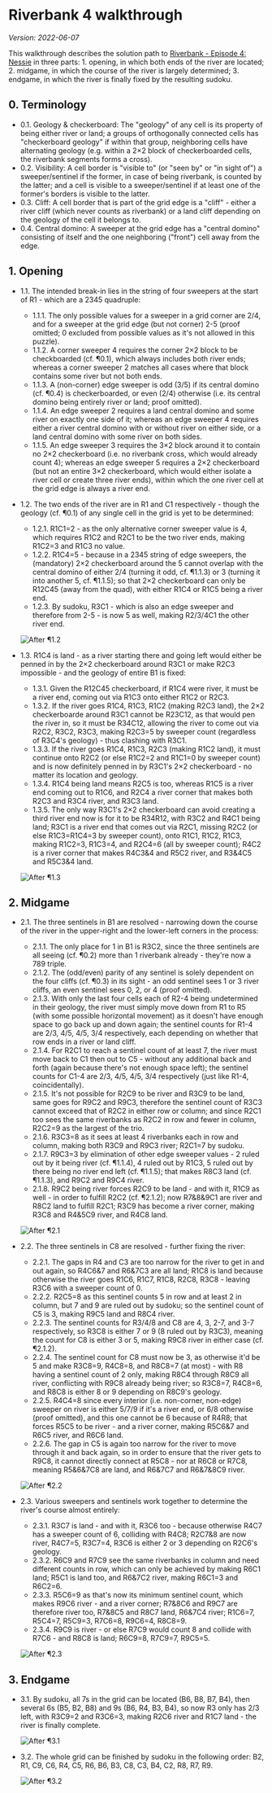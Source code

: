 # Riverbank 4 walkthrough
_Version: 2022-06-07_

This walkthrough describes the solution path to [Riverbank - Episode 4: Nessie](./riverbank_4.html) in three parts: 1. opening, in which both ends of the river are located; 2. midgame, in which the course of the river is largely determined; 3. endgame, in which the river is finally fixed by the resulting sudoku.

## 0. Terminology

- 0.1. Geology & checkerboard: The "geology" of any cell is its property of being either river or land; a groups of orthogonally connected cells has "checkerboard geology" if within that group, neighboring cells have alternating geology (e.g. within a 2×2 block of checkerboarded cells, the riverbank segments forms a cross).
- 0.2. Visibility: A cell border is "visible to" (or "seen by" or "in sight of") a sweeper/sentinel if the former, in case of being riverbank, is counted by the latter; and a cell is visible to a sweeper/sentinel if at least one of the former's borders is visible to the latter.
- 0.3. Cliff: A cell border that is part of the grid edge is a "cliff" - either a river cliff (which never counts as riverbank) or a land cliff depending on the geology of the cell it belongs to.
- 0.4. Central domino: A sweeper at the grid edge has a "central domino" consisting of itself and the one neighboring ("front") cell away from the edge.

## 1. Opening

- 1.1. The intended break-in lies in the string of four sweepers at the start of R1 - which are a 2345 quadruple:
  - 1.1.1. The only possible values for a sweeper in a grid corner are 2/4, and for a sweeper at the grid edge (but not corner) 2-5 (proof omitted; 0 excluded from possible values as it's not allowed in this puzzle).
  - 1.1.2. A corner sweeper 4 requires the corner 2×2 block to be checkboarded (cf. ¶0.1), which always includes both river ends; whereas a corner sweeper 2 matches all cases where that block contains some river but not both ends.
  - 1.1.3. A (non-corner) edge sweeper is odd (3/5) if its central domino (cf. ¶0.4) is checkerboarded, or even (2/4) otherwise (i.e. its central domino being entirely river or land; proof omitted).
  - 1.1.4. An edge sweeper 2 requires a land central domino and some river on exactly one side of it; whereas an edge sweeper 4 requires either a river central domino with or without river on either side, or a land central domino with some river on both sides.
  - 1.1.5. An edge sweeper 3 requires the 3×2 block around it to contain no 2×2 checkerboard (i.e. no riverbank cross, which would already count 4); whereas an edge sweeper 5 requires a 2×2 checkerboard (but not an entire 3×2 checkerboard, which would either isolate a river cell or create three river ends), within which the one river cell at the grid edge is always a river end.

- 1.2. The two ends of the river are in R1 and C1 respectively - though the geology (cf. ¶0.1) of any single cell in the grid is yet to be determined:
  - 1.2.1. R1C1=2 - as the only alternative corner sweeper value is 4, which requires R1C2 and R2C1 to be the two river ends, making R1C2=3 and R1C3 no value.
  - 1.2.2. R1C4=5 - because in a 2345 string of edge sweepers, the (mandatory) 2×2 checkerboard around the 5 cannot overlap with the central domino of either 2/4 (turning it odd, cf. ¶1.1.3) or 3 (turning it into another 5, cf. ¶1.1.5); so that 2×2 checkerboard can only be R12C45 (away from the quad), with either R1C4 or R1C5 being a river end.
  - 1.2.3. By sudoku, R3C1 - which is also an edge sweeper and therefore from 2-5 - is now 5 as well, making R2/3/4C1 the other river end.

  ![After ¶1.2](./riverbank_4_walkthrough_12.png)

- 1.3. R1C4 is land - as a river starting there and going left would either be penned in by the 2×2 checkerboard around R3C1 or make R2C3 impossible - and the geology of entire B1 is fixed:
  - 1.3.1. Given the R12C45 checkerboard, if R1C4 were river, it must be a river end, coming out via R1C3 onto either R1C2 or R2C3.
  - 1.3.2. If the river goes R1C4, R1C3, R1C2 (making R2C3 land), the 2×2 checkerboarde around R3C1 cannot be R23C12, as that would pen the river in, so it must be R34C12, allowing the river to come out via R2C2, R3C2, R3C3, making R2C3=5 by sweeper count (regardless of R3C4's geology) - thus clashing with R3C1.
  - 1.3.3. If the river goes R1C4, R1C3, R2C3 (making R1C2 land), it must continue onto R2C2 (or else R1C2=2 and R1C1=0 by sweeper count) and is now definitely penned in by R3C1's 2×2 checkerboard - no matter its location and geology.
  - 1.3.4. R1C4 being land means R2C5 is too, whereas R1C5 is a river end coming out to R1C6, and R2C4 a river corner that makes both R2C3 and R3C4 river, and R3C3 land.
  - 1.3.5. The only way R3C1's 2×2 checkerboard can avoid creating a third river end now is for it to be R34R12, with R3C2 and R4C1 being land; R3C1 is a river end that comes out via R2C1, missing R2C2 (or else R1C3=R1C4=3 by sweeper count), onto R1C1, R1C2, R1C3, making R1C2=3, R1C3=4, and R2C4=6 (all by sweeper count); R4C2 is a river corner that makes R4C3&4 and R5C2 river, and R3&4C5 and R5C3&4 land.

  ![After ¶1.3](./riverbank_4_walkthrough_13.png)

## 2. Midgame

- 2.1. The three sentinels in B1 are resolved - narrowing down the course of the river in the upper-right and the lower-left corners in the process:
  - 2.1.1. The only place for 1 in B1 is R3C2, since the three sentinels are all seeing (cf. ¶0.2) more than 1 riverbank already - they're now a 789 triple.
  - 2.1.2. The (odd/even) parity of any sentinel is solely dependent on the four cliffs (cf. ¶0.3) in its sight - an odd sentinel sees 1 or 3 river cliffs, an even sentinel sees 0, 2, or 4 (proof omitted).
  - 2.1.3. With only the last four cells each of R2-4 being undetermined in their geology, the river must simply move down from R1 to R5 (with some possible horizontal movement) as it doesn't have enough space to go back up and down again; the sentinel counts for R1-4 are 2/3, 4/5, 4/5, 3/4 respectively, each depending on whether that row ends in a river or land cliff.
  - 2.1.4. For R2C1 to reach a sentinel count of at least 7, the river must move back to C1 then out to C5 - without any additional back and forth (again because there's not enough space left); the sentinel counts for C1-4 are 2/3, 4/5, 4/5, 3/4 respectively (just like R1-4, coincidentally).
  - 2.1.5. It's not possible for R2C9 to be river and R3C9 to be land, same goes for R9C2 and R9C3, therefore the sentinel count of R3C3 cannot exceed that of R2C2 in either row or column; and since R2C1 too sees the same riverbanks as R2C2 in row and fewer in column, R2C2=9 as the largest of the trio.
  - 2.1.6. R3C3=8 as it sees at least 4 riverbanks each in row and column, making both R3C9 and R9C3 river; R2C1=7 by sudoku.
  - 2.1.7. R9C3=3 by elimination of other edge sweeper values - 2 ruled out by it being river (cf. ¶1.1.4), 4 ruled out by R1C3, 5 ruled out by there being no river end left (cf. ¶1.1.5); that makes R8C3 land (cf. ¶1.1.3), and R9C2 and R9C4 river.
  - 2.1.8. R9C2 being river forces R2C9 to be land - and with it, R1C9 as well - in order to fulfill R2C2 (cf. ¶2.1.2); now R7&8&9C1 are river and R8C2 land to fulfill R2C1; R3C9 has become a river corner, making R3C8 and R4&5C9 river, and R4C8 land.

  ![After ¶2.1](./riverbank_4_walkthrough_21.png)

- 2.2. The three sentinels in C8 are resolved - further fixing the river:
  - 2.2.1. The gaps in R4 and C3 are too narrow for the river to get in and out again, so R4C6&7 and R6&7C3 are all land; R1C8 is land because otherwise the river goes R1C6, R1C7, R1C8, R2C8, R3C8 - leaving R3C6 with a sweeper count of 0.
  - 2.2.2. R2C5=8 as this sentinel counts 5 in row and at least 2 in column, but 7 and 9 are ruled out by sudoku; so the sentinel count of C5 is 3, making R9C5 land and R8C4 river.
  - 2.2.3. The sentinel counts for R3/4/8 and C8 are 4, 3, 2-7, and 3-7 respectively, so R3C8 is either 7 or 9 (8 ruled out by R3C3), meaning the count for C8 is either 3 or 5, making R9C8 river in either case (cf. ¶2.1.2).
  - 2.2.4. The sentinel count for C8 must now be 3, as otherwise it'd be 5 and make R3C8=9, R4C8=8, and R8C8=7 (at most) - with R8 having a sentinel count of 2 only, making R8C4 through R8C9 all river, conflicting with R9C8 already being river; so R3C8=7, R4C8=6, and R8C8 is either 8 or 9 depending on R8C9's geology.
  - 2.2.5. R4C4=8 since every interior (i.e. non-corner, non-edge) sweeper on river is either 5/7/9 if it's a river end, or 6/8 otherwise (proof omitted), and this one cannot be 6 because of R4R8; that forces R5C5 to be river - and a river corner, making R5C6&7 and R6C5 river, and R6C6 land.
  - 2.2.6. The gap in C5 is again too narrow for the river to move through it and back again, so in order to ensure that the river gets to R9C8, it cannot directly connect at R5C8 - nor at R6C8 or R7C8, meaning R5&6&7C8 are land, and R6&7C7 and R6&7&8C9 river.

  ![After ¶2.2](./riverbank_4_walkthrough_22.png)

- 2.3. Various sweepers and sentinels work together to determine the river's course almost entirely:
  - 2.3.1. R3C7 is land - and with it, R3C6 too - because otherwise R4C7 has a sweeper count of 6, colliding with R4C8; R2C7&8 are now river, R4C7=5, R3C7=4, R3C6 is either 2 or 3 depending on R2C6's geology.
  - 2.3.2. R6C9 and R7C9 see the same riverbanks in column and need different counts in row, which can only be achieved by making R6C1 land; R5C1 is land too, and R6&7C2 river, making R6C1=3 and R6C2=6.
  - 2.3.3. R5C6=9 as that's now its minimum sentinel count, which makes R9C6 river - and a river corner; R7&8C6 and R9C7 are therefore river too, R7&8C5 and R8C7 land, R6&7C4 river; R1C6=7, R5C4=7, R5C9=3, R7C6=8, R9C6=4, R8C8=9.
  - 2.3.4. R9C9 is river - or else R7C9 would count 8 and collide with R7C6 - and R8C8 is land; R6C9=8, R7C9=7, R9C5=5.

  ![After ¶2.3](./riverbank_4_walkthrough_23.png)

## 3. Endgame

- 3.1. By sudoku, all 7s in the grid can be located (B6, B8, B7, B4), then several 6s (B5, B2, B8) and 9s (B6, R4, B3, B4), so now R3 only has 2/3 left, with R3C9=2 and R3C6=3, making R2C6 river and R1C7 land - the river is finally complete.

  ![After ¶3.1](./riverbank_4_walkthrough_31.png)

- 3.2. The whole grid can be finished by sudoku in the following order: B2, R1, C9, C6, R4, C5, R6, B6, B3, C8, C3, B4, C2, R8, R7, R9.

  ![After ¶3.2](./riverbank_4_walkthrough_32.png)
